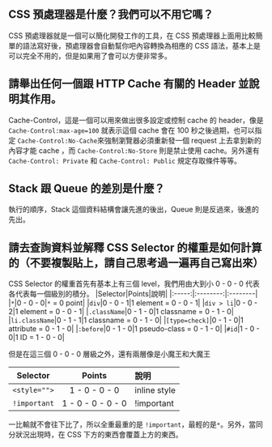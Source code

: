 ## CSS 預處理器是什麼？我們可以不用它嗎？
CSS 預處理器就是一個可以簡化開發工作的工具，在 CSS 預處理器上面用比較簡單的語法寫好後，預處理器會自動幫你吧內容轉換為相應的 CSS 語法，基本上是可以完全不用的，但是如果用了會可以方便非常多。

## 請舉出任何一個跟 HTTP Cache 有關的 Header 並說明其作用。

Cache-Control，這是一個可以用來做出很多設定或控制 cache 的 header，像是 `Cache-Control:max-age=100` 就表示這個 cache 會在 100 秒之後過期，也可以指定 `Cache-Control:No-Cache`來強制瀏覽器必須重新發一個 request 上去拿到新的內容才能 cache ，而 `Cache-Control:No-Store` 則是禁止使用 cache。另外還有`Cache-Control: Private` 和 `Cache-Control: Public` 規定存取條件等等。

## Stack 跟 Queue 的差別是什麼？
執行的順序，Stack 這個資料結構會讓先進的後出，Queue 則是反過來，後進的先出。

## 請去查詢資料並解釋 CSS Selector 的權重是如何計算的（不要複製貼上，請自己思考過一遍再自己寫出來）
CSS Selector 的權重首先有基本上有三個 level，我們用由大到小 0 - 0 - 0 代表各代表每一個級別的積分。
|Selector|Points|說明|
|:-----:|:--------:|:--------|
|`*`|0 - 0 - 0|`*` = 0 point|
|`div`|0 - 0 - 1|1 element = 0 - 0 - 1|
|`div > li`|0 - 0 - 2|1 element = 0 - 0 - 1|
|`.className`|0 - 1 - 0|1 classname = 0 - 1 -  0|
|`li.className`|0 - 1 - 1|1 classname = 0 - 1 -  0|
|`[type=check]`|0 - 1 - 0|1 attribute = 0 - 1 -  0|
|`:before`|0 - 1 - 0|1 pseudo-class = 0 - 1 - 0|
|`#id`|1 - 0 - 0|1 ID = 1 - 0 - 0|

但是在這三個 0 - 0 - 0  層級之外，還有兩層像是小魔王和大魔王

|Selector|Points|說明|
|:-----:|:--------:|:--------|
|`<style="">`|1 - 0 - 0 - 0 |inline style|
|`!important`|1 - 0 - 0 - 0 - 0 | !important|

一比輸就不會往下比了，所以全重最重的是 `!important`，最輕的是`*`。另外，當同分狀況出現時，在 CSS 下方的東西會覆蓋上方的東西。
